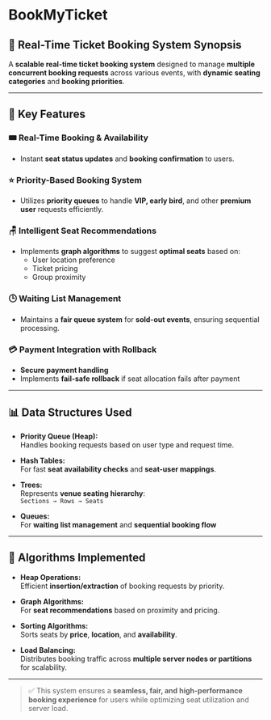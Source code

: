 # BookMyTicket
## 🎫 Real-Time Ticket Booking System Synopsis

A **scalable real-time ticket booking system** designed to manage **multiple concurrent booking requests** across various events, with **dynamic seating categories** and **booking priorities**.

---

## 🔑 Key Features

### 🎟 Real-Time Booking & Availability
- Instant **seat status updates** and **booking confirmation** to users.

### ⭐ Priority-Based Booking System
- Utilizes **priority queues** to handle **VIP, early bird**, and other **premium user** requests efficiently.

### 🪑 Intelligent Seat Recommendations
- Implements **graph algorithms** to suggest **optimal seats** based on:
  - User location preference
  - Ticket pricing
  - Group proximity

### 🕒 Waiting List Management
- Maintains a **fair queue system** for **sold-out events**, ensuring sequential processing.

### 💳 Payment Integration with Rollback
- **Secure payment handling**
- Implements **fail-safe rollback** if seat allocation fails after payment

---

## 📊 Data Structures Used

- **Priority Queue (Heap):**  
  Handles booking requests based on user type and request time.

- **Hash Tables:**  
  For fast **seat availability checks** and **seat-user mappings**.

- **Trees:**  
  Represents **venue seating hierarchy**:  
  `Sections → Rows → Seats`

- **Queues:**  
  For **waiting list management** and **sequential booking flow**

---

## 🧠 Algorithms Implemented

- **Heap Operations:**  
  Efficient **insertion/extraction** of booking requests by priority.

- **Graph Algorithms:**  
  For **seat recommendations** based on proximity and pricing.

- **Sorting Algorithms:**  
  Sorts seats by **price**, **location**, and **availability**.

- **Load Balancing:**  
  Distributes booking traffic across **multiple server nodes or partitions** for scalability.

---

> ✅ This system ensures a **seamless, fair, and high-performance booking experience** for users while optimizing seat utilization and server load.
